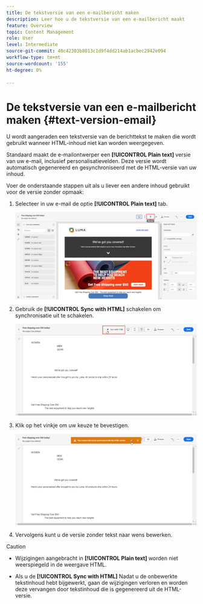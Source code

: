 ```yaml
---
title: De tekstversie van een e-mailbericht maken
description: Leer hoe u de tekstversie van een e-mailbericht maakt
feature: Overview
topic: Content Management
role: User
level: Intermediate
source-git-commit: 40c42303b8013c1d9f4dd214ab1acbec2942e094
workflow-type: tm+mt
source-wordcount: '155'
ht-degree: 0%

---
```



# De tekstversie van een e-mailbericht maken {#text-version-email}

U wordt aangeraden een tekstversie van de berichttekst te maken die wordt gebruikt wanneer HTML-inhoud niet kan worden weergegeven.

Standaard maakt de e-mailontwerper een **[!UICONTROL Plain text]** versie van uw e-mail, inclusief personalisatievelden. Deze versie wordt automatisch gegenereerd en gesynchroniseerd met de HTML-versie van uw inhoud.

Voer de onderstaande stappen uit als u liever een andere inhoud gebruikt voor de versie zonder opmaak:

1. Selecteer in uw e-mail de optie **[!UICONTROL Plain text]** tab.

   ![](assets/text_version_3.png)

1. Gebruik de **[!UICONTROL Sync with HTML]** schakelen om synchronisatie uit te schakelen.

   ![](assets/text_version_1.png)

1. Klik op het vinkje om uw keuze te bevestigen.

   ![](assets/text_version_2.png)

1. Vervolgens kunt u de versie zonder tekst naar wens bewerken.

>[!CAUTION]
>
>* Wijzigingen aangebracht in **[!UICONTROL Plain text]** worden niet weerspiegeld in de weergave HTML.
>
>* Als u de **[!UICONTROL Sync with HTML]** Nadat u de onbewerkte tekstinhoud hebt bijgewerkt, gaan de wijzigingen verloren en worden deze vervangen door tekstinhoud die is gegenereerd uit de HTML-versie.

